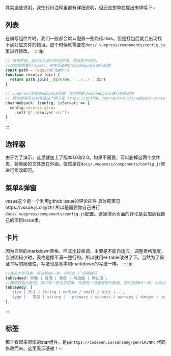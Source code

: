 其实这些说明，我在代码注释里都有详细说明，但还是想单独提出来啰嗦下~
## 列表
在编写组件库时，我们一般都会默认配置一些路径alias。但是打包后就会出现找不到对应文件的错误。这个时候就需要在`docs/.vuepress/components/config.js`里进行修改。
::: tip
```js
// 很多时候，我们引入自己的组件库，路径是不对的，
//这时就需要引入path，并在后面的chainWebpack进行配置
const path = require('path')
function resolve (dir) {
  return path.join(__dirname, '../../', dir)
}

// vuepress里修改webpack配置，使用的是chainWebpack进行链式调用
// 具体使用可以参考我这个例子和 https://github.com/neutrinojs/webpack-chain/tree/v5
chainWebpack: (config, isServer) => {
  config.resolve.alias
    .set('@',resolve('src'))
}
```
::: 

## 选择器
由于为了演示，这里就加上了版本1.0和2.0。如果不需要，可以删掉这两个文件夹，将里面的文件放在外面。依然是在`docs/.vuepress/components/config.js`里进行修改即可。

## 菜单&弹窗
vssue这个是一个利用github issue的评论插件 具体配置见https://vssue.js.org/zh/ 所以是需要你自己进行`docs/.vuepress/components/config.js`配置。这里演示页面的评论是会加到我自己的项目issue里。

## 卡片
因为自带的markdown表格，样式比较单调，主要是不能自适应，调整表格宽度，当说明较少时，表格是撑不满一整行的。所以就用el-table改进了下。当然为了保证书写的简便性，写法也是基本和markdown的写法一样。
::: tip
```js
//表头为字符串，写法和md一样，中间以`|`间隔就行
tableHead:`参数 | 说明 | 类型 | 可选值 | 默认值`,
//表格数据为数组，其中每一项为字符串，代表每一行要展示的数据，写法也和md一样，中间以`|`间隔就行
tableBody: [
  `size | 尺寸 | String | medium / small / mini | —`,
  `type |	类型 | string |	primary / success / warning / danger / info / text | —`
],
```
:::

## 标签
那个看起来很炫的star组件，是由`https://codepen.io/sanzang/pen/LKvNPd` 代码修改而来。这里表示感谢！~